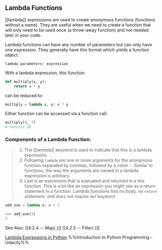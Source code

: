 ## Lambda Functions
[[lambda]] expressions are used to create anonymous functions (functions without a name). They are useful when we need to create a function that will only need to be used once (a throw-away function) and not needed later in your code.

Lambda functions can have any number of parameters but can only have one expression. 
They generally have this format which yields a function object:

`lambda parameters: expression`

With a lambda expression, this function:
```py
def multiply(x, y):
	return x * y
```
can be reduced to:
```py
multiply = lambda x, y: x * y
```

Either function can be accessed via a function call:
```py
multiply(4, 7)
# returns 28
```

### Components of a Lambda Function:
> 1. The  [[lambda]] keyword is used to indicate that this is a lambda expression.
> 2. Following `lambda` are one or more arguments for the anonymous function separated by commas, followed by a colon `:`. Similar to functions, the way the arguments are named in a lambda expression is arbitrary.
> 3. Last is an expression that is evaluated and returned in a this function. This is a lot like an expression you might see as a return statement in a function.
> *Lambda functions has no body, no `return` statement, and does not require `def` keyword*

```py
add_one = lambda x: x + 1

>>> add_one(3)
4
```

See Also: 
[[4.2.4 -- Map( )]]
[[4.2.5 -- Filter( )]]

[Lambda Expressions in Python](https://towardsdatascience.com/lambda-expressions-in-python-9ad476c75438)
%%Introduction to Python Programming - Udacity%%
